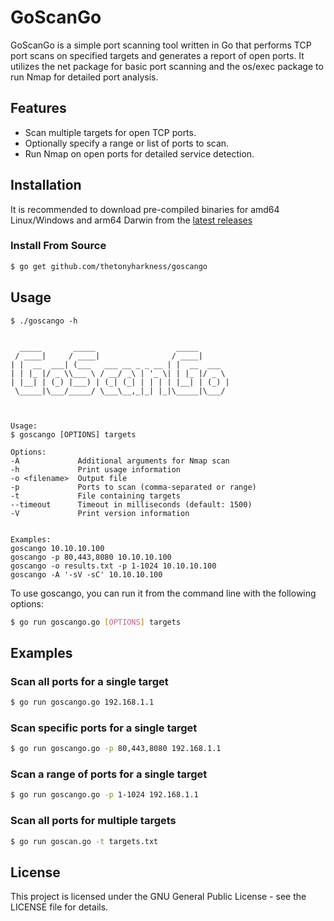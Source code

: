 # GoScanGo
GoScanGo is a simple port scanning tool written in Go that performs TCP port scans on specified targets and generates a report of open ports. It utilizes the net package for basic port scanning and the os/exec package to run Nmap for detailed port analysis.

## Features
- Scan multiple targets for open TCP ports.
- Optionally specify a range or list of ports to scan.
- Run Nmap on open ports for detailed service detection.

## Installation
It is recommended to download pre-compiled binaries for amd64 Linux/Windows and arm64 Darwin from the [latest releases](https://github.com/thetonyharkness/goscango/releases)

### Install From Source
```bash
$ go get github.com/thetonyharkness/goscango
```

## Usage
```text
$ ./goscango -h


  _____       _____                  _____
 / ____|     / ____|                / ____|
| |  __  ___| (___   ___ __ _ _ __ | |  __  ___
| | |_ |/ _ \\___ \ / __/ _\ | '_ \| | |_ |/ _ \
| |__| | (_) |___) | (_| (_| | | | | |__| | (_) |
 \_____|\___/_____/ \___\__,_|_| |_|\_____|\___/



Usage:
$ goscango [OPTIONS] targets

Options:
-A             Additional arguments for Nmap scan
-h             Print usage information
-o <filename>  Output file
-p             Ports to scan (comma-separated or range)
-t             File containing targets
--timeout      Timeout in milliseconds (default: 1500)
-V             Print version information


Examples:
goscango 10.10.10.100
goscango -p 80,443,8080 10.10.10.100
goscango -o results.txt -p 1-1024 10.10.10.100
goscango -A '-sV -sC' 10.10.10.100
```

To use goscango, you can run it from the command line with the following options:

```bash
$ go run goscango.go [OPTIONS] targets
```

## Examples
### Scan all ports for a single target
```bash
$ go run goscango.go 192.168.1.1
```
### Scan specific ports for a single target
```bash
$ go run goscango.go -p 80,443,8080 192.168.1.1
```

### Scan a range of ports for a single target
```bash
$ go run goscango.go -p 1-1024 192.168.1.1
```
### Scan all ports for multiple targets
```bash
$ go run goscan.go -t targets.txt
```

## License
This project is licensed under the GNU General Public License - see the LICENSE file for details.
